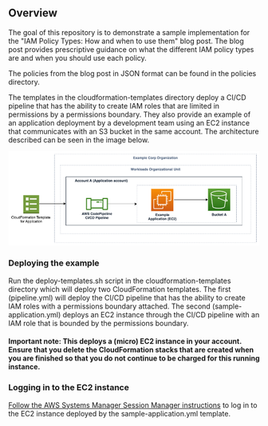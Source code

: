 ## Overview

The goal of this repository is to demonstrate a sample implementation for the "IAM Policy Types:  How and when to use them" blog post.  The blog post provides prescriptive guidance on what the different IAM policy types are and when you should use each policy. 

The policies from the blog post in JSON format can be found in the policies directory.

The templates in the cloudformation-templates directory deploy a CI/CD pipeline that has the ability to create IAM roles that are limited in permissions by a permissions boundary.  They also provide an example of an application deployment by a development team using an EC2 instance that communicates with an S3 bucket in the same account.  The architecture described can be seen in the image below.

![deployment architecture](architecture.png)


### Deploying the example

Run the deploy-templates.sh script in the cloudformation-templates directory which will deploy two CloudFormation templates.  The first (pipeline.yml) will deploy the CI/CD pipeline that has the ability to create IAM roles with a permissions boundary attached.  The second (sample-application.yml) deploys an EC2 instance through the CI/CD pipeline with an IAM role that is bounded by the permissions boundary.

#### Important note: This deploys a (micro) EC2 instance in your account.  Ensure that you delete the CloudFormation stacks that are created when you are finished so that you do not continue to be charged for this running instance.


### Logging in to the EC2 instance

[Follow the AWS Systems Manager Session Manager instructions](https://docs.aws.amazon.com/systems-manager/latest/userguide/session-manager-working-with-sessions-start.html#start-ec2-console) to log in to the EC2 instance deployed by the sample-application.yml template.
